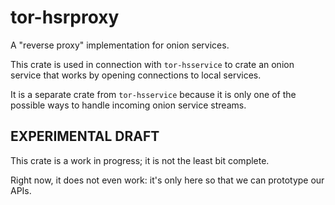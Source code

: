 # tor-hsrproxy

A "reverse proxy" implementation for onion services.

This crate is used in connection with `tor-hsservice` to crate an
onion service that works by opening connections to local services.

It is a separate crate from `tor-hsservice` because it is only one of
the possible ways to handle incoming onion service streams.

## EXPERIMENTAL DRAFT

This crate is a work in progress; it is not the least bit complete.

Right now, it does not even work: it's only here so that we can prototype
our APIs.

